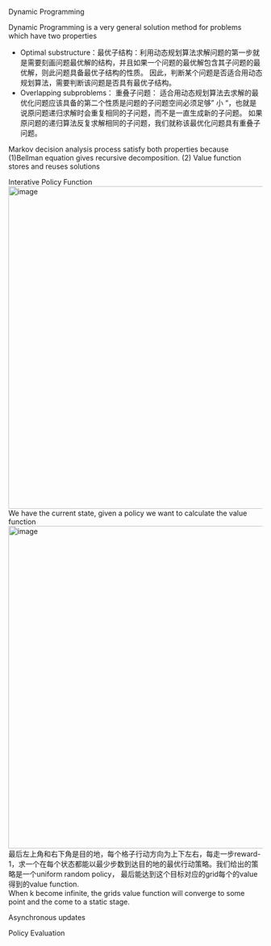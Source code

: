 Dynamic Programming 

Dynamic Programming is a very general solution method for problems which have two properties
* Optimal substructure：最优子结构：利用动态规划算法求解问题的第一步就是需要刻画问题最优解的结构，并且如果一个问题的最优解包含其子问题的最优解，则此问题具备最优子结构的性质。
因此，判断某个问题是否适合用动态规划算法，需要判断该问题是否具有最优子结构。
* Overlapping subproblems：
重叠子问题： 适合用动态规划算法去求解的最优化问题应该具备的第二个性质是问题的子问题空间必须足够” 小 “，也就是说原问题递归求解时会重复相同的子问题，而不是一直生成新的子问题。
如果原问题的递归算法反复求解相同的子问题，我们就称该最优化问题具有重叠子问题。

Markov decision analysis process satisfy both properties because (1)Bellman equation gives recursive decomposition. (2) Value function stores and reuses solutions 

Interative Policy Function 
<img width="640" alt="image" src="https://user-images.githubusercontent.com/29950267/222728769-e32b98c0-f4a8-40f3-af3c-5b0f2046a9f1.png">
We have the current state, given a policy we want to calculate the value function
<img width="640" alt="image" src="https://user-images.githubusercontent.com/29950267/222730507-3eda479c-3c82-485a-afdb-810c51dc1779.png">
最后左上角和右下角是目的地，每个格子行动方向为上下左右，每走一步reward-1，求一个在每个状态都能以最少步数到达目的地的最优行动策略。我们给出的策略是一个uniform random policy，
最后能达到这个目标对应的grid每个的value得到的value function.  
When k become infinite, the grids value function will converge to some point and the come to a static stage.




Asynchronous updates





Policy Evaluation
